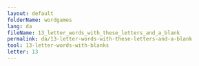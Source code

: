 ```yaml
---
layout: default
folderName: wordgames
lang: da
fileName: 13_letter_words_with_these_letters_and_a_blank
permalink: da/13-letter-words-with-these-letters-and-a-blank
tool: 13-letter-words-with-blanks
letter: 13
---
```

